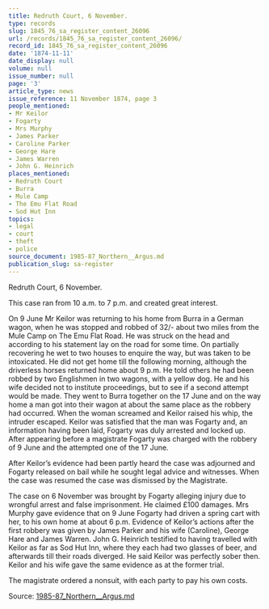 ```yaml
---
title: Redruth Court, 6 November.
type: records
slug: 1845_76_sa_register_content_26096
url: /records/1845_76_sa_register_content_26096/
record_id: 1845_76_sa_register_content_26096
date: '1874-11-11'
date_display: null
volume: null
issue_number: null
page: '3'
article_type: news
issue_reference: 11 November 1874, page 3
people_mentioned:
- Mr Keilor
- Fogarty
- Mrs Murphy
- James Parker
- Caroline Parker
- George Hare
- James Warren
- John G. Heinrich
places_mentioned:
- Redruth Court
- Burra
- Mule Camp
- The Emu Flat Road
- Sod Hut Inn
topics:
- legal
- court
- theft
- police
source_document: 1985-87_Northern__Argus.md
publication_slug: sa-register
---
```


Redruth Court, 6 November.

This case ran from 10 a.m. to 7 p.m. and created great interest.

On 9 June Mr Keilor was returning to his home from Burra in a German wagon, when he was stopped and robbed of 32/- about two miles from the Mule Camp on The Emu Flat Road.  He was struck on the head and according to his statement lay on the road for some time.  On partially recovering he wet to two houses to enquire the way, but was taken to be intoxicated.  He did not get home till the following morning, although the driverless horses returned home about 9 p.m.  He told others he had been robbed by two Englishmen in two wagons, with a yellow dog.  He and his wife decided not to institute proceedings, but to see if a second attempt would be made.  They went to Burra together on the 17 June and on the way home a man got into their wagon at about the same place as the robbery had occurred.  When the woman screamed and Keilor raised his whip, the intruder escaped.  Keilor was satisfied that the man was Fogarty and, an information having been laid, Fogarty was duly arrested and locked up.  After appearing before a magistrate Fogarty was charged with the robbery of 9 June and the attempted one of the 17 June.

After Keilor’s evidence had been partly heard the case was adjourned and Fogarty released on bail while he sought legal advice and witnesses.  When the case was resumed the case was dismissed by the Magistrate.

The case on 6 November was brought by Fogarty alleging injury due to wrongful arrest and false imprisonment.  He claimed £100 damages.  Mrs Murphy gave evidence that on 9 June Fogarty had driven a spring cart with her, to his own home at about 6 p.m.  Evidence of Keilor’s actions after the first robbery was given by James Parker and his wife (Caroline), George Hare and James Warren.  John G. Heinrich testified to having travelled with Keilor as far as Sod Hut Inn, where they each had two glasses of beer, and afterwards till their roads diverged.  He said Keilor was perfectly sober then.  Keilor and his wife gave the same evidence as at the former trial.

The magistrate ordered a nonsuit, with each party to pay his own costs.

Source: [1985-87_Northern__Argus.md](/downloads/markdown/1985-87_Northern__Argus.md)
